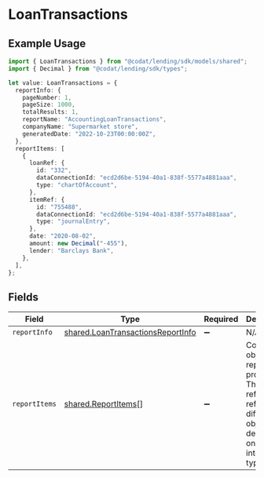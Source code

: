 # LoanTransactions

## Example Usage

```typescript
import { LoanTransactions } from "@codat/lending/sdk/models/shared";
import { Decimal } from "@codat/lending/sdk/types";

let value: LoanTransactions = {
  reportInfo: {
    pageNumber: 1,
    pageSize: 1000,
    totalResults: 1,
    reportName: "AccountingLoanTransactions",
    companyName: "Supermarket store",
    generatedDate: "2022-10-23T00:00:00Z",
  },
  reportItems: [
    {
      loanRef: {
        id: "332",
        dataConnectionId: "ecd2d6be-5194-40a1-838f-5577a4881aaa",
        type: "chartOfAccount",
      },
      itemRef: {
        id: "755488",
        dataConnectionId: "ecd2d6be-5194-40a1-838f-5577a4881aaa",
        type: "journalEntry",
      },
      date: "2020-08-02",
      amount: new Decimal("-455"),
      lender: "Barclays Bank",
    },
  ],
};
```

## Fields

| Field                                                                                                                      | Type                                                                                                                       | Required                                                                                                                   | Description                                                                                                                |
| -------------------------------------------------------------------------------------------------------------------------- | -------------------------------------------------------------------------------------------------------------------------- | -------------------------------------------------------------------------------------------------------------------------- | -------------------------------------------------------------------------------------------------------------------------- |
| `reportInfo`                                                                                                               | [shared.LoanTransactionsReportInfo](../../../sdk/models/shared/loantransactionsreportinfo.md)                              | :heavy_minus_sign:                                                                                                         | N/A                                                                                                                        |
| `reportItems`                                                                                                              | [shared.ReportItems](../../../sdk/models/shared/reportitems.md)[]                                                          | :heavy_minus_sign:                                                                                                         | Contains object of reporting properties. The loan ref will reference a different object depending on the integration type. |